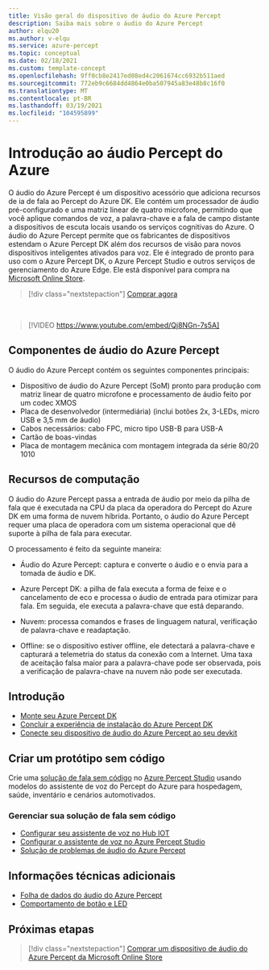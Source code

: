 ```yaml
---
title: Visão geral do dispositivo de áudio do Azure Percept
description: Saiba mais sobre o áudio do Azure Percept
author: elqu20
ms.author: v-elqu
ms.service: azure-percept
ms.topic: conceptual
ms.date: 02/18/2021
ms.custom: template-concept
ms.openlocfilehash: 9ff0cb8e2417ed08ed4c2061674cc6932b511aed
ms.sourcegitcommit: 772eb9c6684dd4864e0ba507945a83e48b8c16f0
ms.translationtype: MT
ms.contentlocale: pt-BR
ms.lasthandoff: 03/19/2021
ms.locfileid: "104595899"
---
```

# <a name="introduction-to-azure-percept-audio"></a>Introdução ao áudio Percept do Azure

O áudio do Azure Percept é um dispositivo acessório que adiciona recursos de ia de fala ao Percept do Azure DK. Ele contém um processador de áudio pré-configurado e uma matriz linear de quatro microfone, permitindo que você aplique comandos de voz, a palavra-chave e a fala de campo distante a dispositivos de escuta locais usando os serviços cognitivas do Azure. O áudio do Azure Percept permite que os fabricantes de dispositivos estendam o Azure Percept DK além dos recursos de visão para novos dispositivos inteligentes ativados para voz. Ele é integrado de pronto para uso com o Azure Percept DK, o Azure Percept Studio e outros serviços de gerenciamento do Azure Edge. Ele está disponível para compra na [Microsoft Online Store](https://go.microsoft.com/fwlink/p/?LinkId=2155270).

> [!div class="nextstepaction"]
> [Comprar agora](https://go.microsoft.com/fwlink/p/?LinkId=2155270)

<!---
:::image type="content" source="./media/overview-azure-percept-audio/percept-audio.png" alt-text="Azure Percept Audio device.":::
--->
</br>

> [!VIDEO https://www.youtube.com/embed/Qj8NGn-7s5A]

## <a name="azure-percept-audio-components"></a>Componentes de áudio do Azure Percept

O áudio do Azure Percept contém os seguintes componentes principais:

- Dispositivo de áudio do Azure Percept (SoM) pronto para produção com matriz linear de quatro microfone e processamento de áudio feito por um codec XMOS
- Placa de desenvolvedor (intermediária) (inclui botões 2x, 3-LEDs, micro USB e 3,5 mm de áudio)
- Cabos necessários: cabo FPC, micro tipo USB-B para USB-A
- Cartão de boas-vindas
- Placa de montagem mecânica com montagem integrada da série 80/20 1010

## <a name="compute-capabilities"></a>Recursos de computação 

O áudio do Azure Percept passa a entrada de áudio por meio da pilha de fala que é executada na CPU da placa da operadora do Percept do Azure DK em uma forma de nuvem híbrida. Portanto, o áudio do Azure Percept requer uma placa de operadora com um sistema operacional que dê suporte à pilha de fala para executar. 

O processamento é feito da seguinte maneira: 

- Áudio do Azure Percept: captura e converte o áudio e o envia para a tomada de áudio e DK.

- Azure Percept DK: a pilha de fala executa a forma de feixe e o cancelamento de eco e processa o áudio de entrada para otimizar para fala. Em seguida, ele executa a palavra-chave que está deparando.

- Nuvem: processa comandos e frases de linguagem natural, verificação de palavra-chave e readaptação. 

- Offline: se o dispositivo estiver offline, ele detectará a palavra-chave e capturará a telemetria do status da conexão com a Internet. Uma taxa de aceitação falsa maior para a palavra-chave pode ser observada, pois a verificação de palavra-chave na nuvem não pode ser executada. 

## <a name="getting-started"></a>Introdução

- [Monte seu Azure Percept DK](./quickstart-percept-dk-unboxing.md)
- [Concluir a experiência de instalação do Azure Percept DK](./quickstart-percept-dk-set-up.md)
- [Conecte seu dispositivo de áudio do Azure Percept ao seu devkit](./quickstart-percept-audio-setup.md)

## <a name="build-a-no-code-prototype"></a>Criar um protótipo sem código

Crie uma [solução de fala sem código](./tutorial-no-code-speech.md) no [Azure Percept Studio](https://go.microsoft.com/fwlink/?linkid=2135819) usando modelos do assistente de voz do Percept do Azure para hospedagem, saúde, inventário e cenários automotivados.

### <a name="manage-your-no-code-speech-solution"></a>Gerenciar sua solução de fala sem código

- [Configurar seu assistente de voz no Hub IOT](./how-to-manage-voice-assistant.md)
- [Configurar o assistente de voz no Azure Percept Studio](./how-to-configure-voice-assistant.md)
- [Solução de problemas de áudio do Azure Percept](./troubleshoot-audio-accessory-speech-module.md)

## <a name="additional-technical-information"></a>Informações técnicas adicionais

- [Folha de dados do áudio do Azure Percept](./azure-percept-audio-datasheet.md)
- [Comportamento de botão e LED](./audio-button-led-behavior.md)

## <a name="next-steps"></a>Próximas etapas

> [!div class="nextstepaction"]
> [Comprar um dispositivo de áudio do Azure Percept da Microsoft Online Store](https://go.microsoft.com/fwlink/p/?LinkId=2155270)
